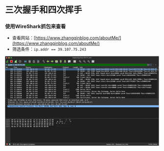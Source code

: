 # 三次握手和四次挥手

### 使用WireShark抓包来查看

* 查看网站：[https://www.zhangqinblog.com/aboutMe/](https://www.zhangqinblog.com/aboutMe/)
* 筛选条件：`ip.addr == 39.107.75.243`

![](../../.gitbook/assets/image%20%2827%29.png)

